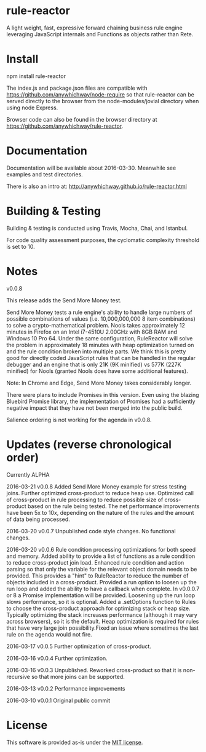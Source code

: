 # rule-reactor

A light weight, fast, expressive forward chaining business rule engine leveraging JavaScript internals and Functions as objects rather than Rete.

# Install

npm install rule-reactor

The index.js and package.json files are compatible with https://github.com/anywhichway/node-require so that rule-reactor can be served directly to the browser from the node-modules/jovial directory when using node Express.

Browser code can also be found in the browser directory at https://github.com/anywhichway/rule-reactor.

# Documentation

Documentation will be available about 2016-03-30. Meanwhile see examples and test directories. 

There is also an intro at: http://anywhichway.github.io/rule-reactor.html

# Building & Testing

Building & testing is conducted using Travis, Mocha, Chai, and Istanbul.

For code quality assessment purposes, the cyclomatic complexity threshold is set to 10.

# Notes

v0.0.8 

This release adds the Send More Money test. 

Send More Money tests a rule engine's ability to handle large numbers of possible combinations of values (i.e. 10,000,000,000 8 item combinations) to solve a crypto-mathematical problem. 
Nools takes approximately 12 minutes in Firefox on an Intel i7-4510U 2.00GHz with 8GB RAM and Windows 10 Pro 64. Under the same configuration, RuleReactor will solve the problem in 
approximately 18 minutes with heap optimization turned on and the rule condition broken into multiple parts. We think this is pretty good for directly coded JavaScript rules that can be 
handled in the regular debugger and an engine that is only 21K (9K minified) vs 577K (227K minified) for Nools (granted Nools does have some additional features).

Note: In Chrome and Edge, Send More Money takes considerably longer.

There were plans to include Promises in this version. Even using the blazing Bluebird Promise library, the implementation of Promises had a sufficiently
negative impact that they have not been merged into the public build.

Salience ordering is not working for the agenda in v0.0.8.


# Updates (reverse chronological order)

Currently ALPHA

2016-03-21 v0.0.8 Added Send More Money example for stress testing joins. Further optimized cross-product to reduce heap use. Optimized call of cross-product
in rule processing to reduce possible size of cross-product based on the rule being tested. The net performance improvements have been 5x to 10x, depending on the
nature of the rules and the amount of data being processed.

2016-03-20 v0.0.7 Unpublished code style changes. No functional changes.

2016-03-20 v0.0.6 Rule condition processing optimizations for both speed and memory. Added ability to provide a list of functions as a rule condition to reduce cross-product join load. Enhanced rule condition and action parsing so that only the variable for the relevant object domain needs to be provided. This provides a "hint" to RuleReactor to reduce the number
of objects included in a cross-product. Provided a run option to loosen up the run loop and added the ability to have a callback when complete. In v0.0.0.7 or 8 a Promise implementation will be provided. Loosening up the run loop slows performance, so it is optional. Added a .setOptions function to Rules to choose the cross-product approach for optimizing stack or heap size.
Typically optimizing the stack increases performance (although it may vary across browsers), so it is the default. Heap optimization is required for rules that have very large join possibility.Fixed an issue where sometimes the last rule on the agenda would not fire.

2016-03-17 v0.0.5 Further optimization of cross-product.

2016-03-16 v0.0.4 Further optimization.

2016-03-16 v0.0.3 Unpublished. Reworked cross-product so that it is non-recursive so that more joins can be supported.

2016-03-13 v0.0.2 Performance improvements

2016-03-10 v0.0.1 Original public commit

# License

This software is provided as-is under the [MIT license](http://opensource.org/licenses/MIT).